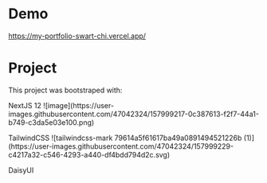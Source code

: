 

# Demo 

https://my-portfolio-swart-chi.vercel.app/

# Project

This project was bootstraped with:
<p>
NextJS 12 ![image](https://user-images.githubusercontent.com/47042324/157999217-0c387613-f2f7-44a1-b749-c3da5e03e100.png)

</p>
<p>
 TailwindCSS ![tailwindcss-mark 79614a5f61617ba49a0891494521226b (1)](https://user-images.githubusercontent.com/47042324/157999229-c4217a32-c546-4293-a440-df4bdd794d2c.svg)
</p>
<p>
 DaisyUI
</p>

